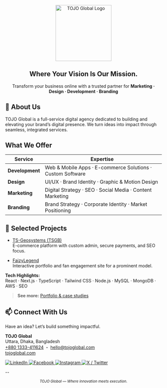 <p align="center">
  <img src="https://placehold.co/180x36/white/black?font=montserrat&text=TOJO%20GLOBAL" alt="TOJO Global Logo" width="180"/>
</p>

<h2 align="center"><b>Where Your Vision Is Our Mission.</b></h2>
<p align="center">
  Transform your business online with a trusted partner for <b>Marketing · Design · Development · Branding</b>
</p>

## 🚀 About Us

TOJO Global is a full-service digital agency dedicated to building and elevating your brand’s digital presence. We turn ideas into impact through seamless, integrated services.

## What We Offer

| Service           | Expertise                                                                                      |
|-------------------|-----------------------------------------------------------------------------------------------|
| **Development**   | Web & Mobile Apps · E-commerce Solutions · Custom Software                                    |
| **Design**        | UI/UX · Brand Identity · Graphic & Motion Design                                              |
| **Marketing**     | Digital Strategy · SEO · Social Media · Content Marketing                                     |
| **Branding**      | Brand Strategy · Corporate Identity · Market Positioning                                      |

## 🌟 Selected Projects

- [TS-Geosystems (TSGB)](https://ts-geosystems.com.bd)  
  E-commerce platform with custom admin, secure payments, and SEO focus.

- [FaizyLegend](https://faizylegend.com)  
  Interactive portfolio and fan engagement site for a prominent model.

**Tech Highlights:**  
React · Next.js · TypeScript · Tailwind CSS · Node.js · MySQL · MongoDB · AWS · SEO

> **See more:** [Portfolio & case studies](https://tojoglobal.com)

## 📫 Connect With Us

Have an idea? Let’s build something impactful.

**TOJO Global**  
Uttara, Dhaka, Bangladesh  
[+880 1333-411624](tel:+8801333411624) ・ [hello@tojoglobal.com](mailto:hello@tojoglobal.com)  
[tojoglobal.com](https://tojoglobal.com)

<p>
  <a href="https://www.linkedin.com/company/tojoglobal">
    <img src="https://img.shields.io/badge/LinkedIn-0A66C2?style=for-the-badge&logo=linkedin&logoColor=white" alt="LinkedIn"/>
  </a>
  <a href="https://www.facebook.com/tojoglobal">
    <img src="https://img.shields.io/badge/Facebook-1877F2?style=for-the-badge&logo=facebook&logoColor=white" alt="Facebook"/>
  </a>
  <a href="https://www.instagram.com/tojoglobal">
    <img src="https://img.shields.io/badge/Instagram-E4405F?style=for-the-badge&logo=instagram&logoColor=white" alt="Instagram"/>
  </a>
  <a href="https://twitter.com/tojoglobal">
    <img src="https://img.shields.io/badge/X-1DA1F2?style=for-the-badge&logo=twitter&logoColor=white" alt="X / Twitter"/>
  </a>
</p>

--
<p align="center"><sub><i>TOJO Global — Where innovation meets execution.</i></sub></p>
